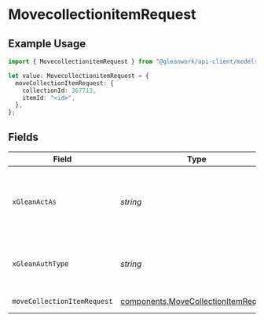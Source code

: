 # MovecollectionitemRequest

## Example Usage

```typescript
import { MovecollectionitemRequest } from "@gleanwork/api-client/models/operations";

let value: MovecollectionitemRequest = {
  moveCollectionItemRequest: {
    collectionId: 367713,
    itemId: "<id>",
  },
};
```

## Fields

| Field                                                                                                                    | Type                                                                                                                     | Required                                                                                                                 | Description                                                                                                              |
| ------------------------------------------------------------------------------------------------------------------------ | ------------------------------------------------------------------------------------------------------------------------ | ------------------------------------------------------------------------------------------------------------------------ | ------------------------------------------------------------------------------------------------------------------------ |
| `xGleanActAs`                                                                                                            | *string*                                                                                                                 | :heavy_minus_sign:                                                                                                       | Email address of a user on whose behalf the request is intended to be made (should be non-empty only for global tokens). |
| `xGleanAuthType`                                                                                                         | *string*                                                                                                                 | :heavy_minus_sign:                                                                                                       | Auth type being used to access the endpoint (should be non-empty only for global tokens).                                |
| `moveCollectionItemRequest`                                                                                              | [components.MoveCollectionItemRequest](../../models/components/movecollectionitemrequest.md)                             | :heavy_check_mark:                                                                                                       | MoveCollectionItems request                                                                                              |